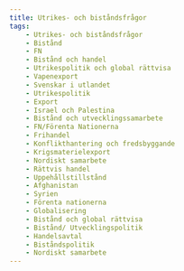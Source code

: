 ```yaml
---
title: Utrikes- och biståndsfrågor
tags:
    - Utrikes- och biståndsfrågor
    - Bistånd
    - FN
    - Bistånd och handel
    - Utrikespolitik och global rättvisa
    - Vapenexport
    - Svenskar i utlandet
    - Utrikespolitik
    - Export
    - Israel och Palestina
    - Bistånd och utvecklingssamarbete
    - FN/Förenta Nationerna
    - Frihandel
    - Konflikthantering och fredsbyggande
    - Krigsmaterielexport
    - Nordiskt samarbete
    - Rättvis handel
    - Uppehållstillstånd
    - Afghanistan
    - Syrien
    - Förenta nationerna
    - Globalisering
    - Bistånd och global rättvisa
    - Bistånd/ Utvecklingspolitik
    - Handelsavtal
    - Biståndspolitik
    - Nordiskt samarbete
---
```

